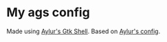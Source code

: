 # My ags config

Made using [Aylur's Gtk Shell](https://github.com/Aylur/ags).
Based on [Aylur's config](https://github.com/Aylur/dotfiles/tree/main/ags).
